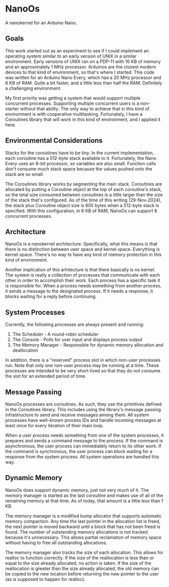 # NanoOs

A nanokernel for an Arduino Nano.

## Goals

This work started out as an experiment to see if I could implement an operating system similar to an early version of UNIX in a similar environment.  Early versions of UNIX ran on a PDP-11 with 16 KB of memory and an approximately 1 MHz processor.  Arduinos are the closest modern devices to that kind of environment, so that's where I started.  This code was written for an Arduino Nano Every, which has a 20 MHz processor and 6 KB of RAM.  Quite a bit faster, and a little less than half the RAM.  Definitely a challenging environment.

My first priority was getting a system that would support multiple concurrent processes.  Supporting multiple concurrent users is a non-starter without that ability.  The only way to achieve that in this kind of environment is with cooperative multitasking.  Fortunately, I have a Coroutines library that will work in this kind of environment, and I applied it here.

## Environmental Considerations

Stacks for the coroutines have to be tiny.  In the current implementation, each coroutine has a 512-byte stack available to it.  Fortunately, the Nano Every uses an 8-bit processor, so variables are also small.  Function calls don't consume much stack space because the values pushed onto the stack are so small.

The Coroutines library works by segmenting the main stack.  Coroutines are allocated by putting a Coroutine object at the top of each coroutine's stack, so the total size consumed between coroutines is a little larger than the size of the stack that's configured.  As of the time of this writing (29-Nov-2024), the stack plus Coroutine object size is 605 bytes when a 512-byte stack is specified.  With this configuration, in 6 KB of RAM, NanoOs can support 8 concurrent processes.

## Architecture

NanoOs is a nanokernel architecture.  Specifically, what this means is that there is no distinction between user space and kernel space.  Everything is kernel space.  There's no way to have any kind of memory protection in this kind of environment.

Another implication of this arhitecture is that there basically is no kernel.  The system is really a collection of processes that communicate with each other in order to accomplish their work.  Each process has a specific task it is responsible for.  When a process needs something from another process, it sends a message to the designated process.  If it needs a response, it blocks waiting for a reply before continuing.

## System Processes

Currently, the following processes are always present and running:

1. The Scheduler - A round-robin scheduler
2. The Console - Polls for user input and displays process output
3. The Memory Manager - Responsible for dynamic memory allocation and deallocation

In addition, there is a "reserved" process slot in which non-user processes run.  Note that only one non-user process may be running at a time.  These processes are intended to be very short-lived so that they do not consume the slot for an extended period of time.

## Message Passing

NanoOs processes are coroutines.  As such, they use the primitives defined in the Coroutines library.  This includes using the library's message passing infrastructure to send and receive messages among them.  All system processes have well-known process IDs and handle incoming messages at least once for every iteration of their main loop.

When a user process needs something from one of the system processes, it prepares and sends a command message to the process.  If the command is asynchronous, the user process can immediately return to its other work.  If the command is synchronous, the user process can block waiting for a response from the system process.  All system operations are handled this way.

## Dynamic Memory

NanoOs does support dynamic memory, just not very much of it.  The memory manager is started as the last coroutine and makes use of all of the remaining memory at that time.  As of today, that amount is a little less than 1 KB.

The memory manager is a modified bump allocator that supports automatic memory compaction.  Any time the last pointer in the allocation list is freed, the next pointer is moved backward until a block that has not been freed is found.  The number of outstanding memory allocations is not tracked because it's unnecessary.  This allows partial reclamation of memory space without having to free all outstanding allocations.

The memory manager also tracks the size of each allocation.  This allows for realloc to function correctly.  If the size of the reallocation is less than or equal to the size already allocated, no action is taken.  If the size of the reallocation is greater than the size already allocated, the old memory can be copied to the new location before returning the new pointer to the user (as is supposed to happen for realloc).
